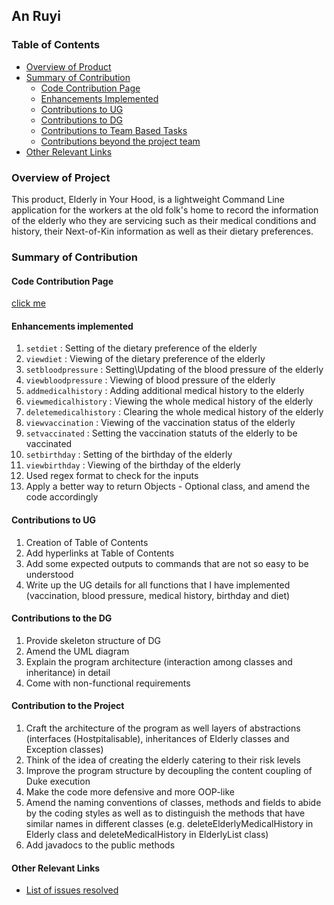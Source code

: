 ## An Ruyi

### Table of Contents
- [Overview of Product](#overview-of-product)
- [Summary of Contribution](#summary-of-contributions)
    - [Code Contribution Page](#code-contribution-page)
    - [Enhancements Implemented](#enhancements-implemented)
    - [Contributions to UG](#contributions-to-ug)
    - [Contributions to DG](#contributions-to-dg)
    - [Contributions to Team Based Tasks](#contributions-to-team-based-tasks)
    - [Contributions beyond the project team](#contributions-beyond-the-project-team)
- [Other Relevant Links](#other-relevant-links)


### Overview of Project
This product, Elderly in Your Hood, is a lightweight Command Line application for the workers at the
old folk's home to record the information of the elderly who they are servicing such as their medical 
conditions and history, their Next-of-Kin information as well as their dietary preferences.


### Summary of Contribution

#### Code Contribution Page
[click me](https://nus-cs2113-ay2122s1.github.io/tp-dashboard/?search=&sort=groupTitle&sortWithin=title&timeframe=commit&mergegroup=&groupSelect=groupByRepos&breakdown=true&checkedFileTypes=docs~functional-code~test-code~other&since=2021-09-25&tabOpen=true&tabType=authorship&zFR=false&tabAuthor=ruyian&tabRepo=AY2122S1-CS2113-T16-2%2Ftp%5Bmaster%5D&authorshipIsMergeGroup=false&authorshipFileTypes=docs~functional-code~test-code~other&authorshipIsBinaryFileTypeChecked=false)


#### Enhancements implemented
1. `setdiet` : Setting of the dietary preference of the elderly
2. `viewdiet` : Viewing of the dietary preference of the elderly
3. `setbloodpressure` : Setting\Updating of the blood pressure of the elderly
4. `viewbloodpressure` : Viewing of blood pressure of the elderly
5. `addmedicalhistory` : Adding additional medical history to the elderly
6. `viewmedicalhistory` : Viewing the whole medical history of the elderly
7. `deletemedicalhistory` : Clearing the whole medical history of the elderly
8. `viewvaccination` : Viewing of the vaccination status of the elderly
9. `setvaccinated` : Setting the vaccination statuts of the elderly to be vaccinated
10. `setbirthday` : Setting of the birthday of the elderly
11. `viewbirthday` : Viewing of the birthday of the elderly
12. Used regex format to check for the inputs
13. Apply a better way to return Objects - Optional class, and amend the code accordingly

#### Contributions to UG

1. Creation of Table of Contents
2. Add hyperlinks at Table of Contents
3. Add some expected outputs to commands that are not so easy to be understood
4. Write up the UG details for all functions that I have implemented
   (vaccination, blood pressure, medical history, birthday and diet)


#### Contributions to the DG
1. Provide skeleton structure of DG
2. Amend the UML diagram
3. Explain the program architecture (interaction among classes and inheritance) in detail
4. Come with non-functional requirements

#### Contribution to the Project
1. Craft the architecture of the program as well layers of abstractions (interfaces (Hostpitalisable),
    inheritances of Elderly classes and Exception classes)
2. Think of the idea of creating the elderly catering to their risk levels
3. Improve the program structure by decoupling the content coupling of Duke execution
4. Make the code more defensive and more OOP-like
5. Amend the naming conventions of classes, methods and fields to abide by the coding styles as well as
to distinguish the methods that have similar names in different classes 
(e.g. deleteElderlyMedicalHistory in Elderly class and deleteMedicalHistory in ElderlyList class)
6. Add javadocs to the public methods

#### Other Relevant Links

- [List of issues resolved](https://github.com/AY2122S1-CS2113-T16-2/tp/issues?q=is%3Aissue+assignee%3Aruyian)
